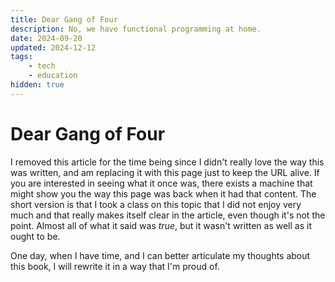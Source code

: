 ```yaml
---
title: Dear Gang of Four
description: No, we have functional programming at home.
date: 2024-09-20
updated: 2024-12-12
tags:
    - tech
    - education
hidden: true
---
```


# Dear Gang of Four

I removed this article for the time being since I didn't really love the way
this was written, and am replacing it with this page just to keep the URL alive.
If you are interested in seeing what it once was, there exists a machine that
might show you the way this page was back when it had that content. The short
version is that I took a class on this topic that I did not enjoy very much and
that really makes itself clear in the article, even though it's not the point.
Almost all of what it said was _true_, but it wasn't written as well as it ought
to be.

One day, when I have time, and I can better articulate my thoughts about this
book, I will rewrite it in a way that I'm proud of.
